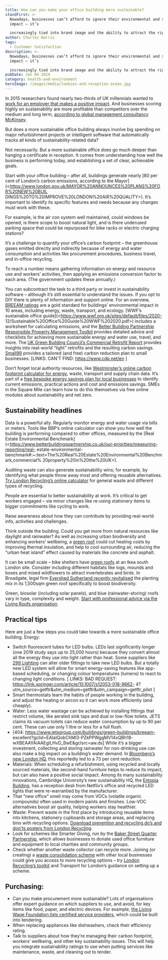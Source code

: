 ```yaml
---
title: How can you make your office building more sustainable?
standFirst: >-
  Nowadays, businesses can’t afford to ignore their environmental and social
  impact – it’s

  increasingly tied into brand image and the ability to attract the right people.
author: Charles Harris
tags:
  - Customer Satisfaction
description: >-
  Nowadays, businesses can’t afford to ignore their environmental and social
  impact – it’s

  increasingly tied into brand image and the ability to attract the right people.
pubDate: Jan 04 2024
category: health-and-environment
heroImage: /images/media/loobies-and-reception-areas.jpg
---
```

In 2015 researchers found nearly two-thirds of UK millennials wanted to [work for an
employer that makes a positive impact](https://www.theguardian.com/sustainable-business/2015/may/05/millennials-employment-employers-values-ethics-job). And businesses scoring highly on sustainability are
more profitable than competitors over the medium and long term, [according to global
management consultancy McKinsey](https://www.mckinsey.com/~/media/McKinsey/Business%20Functions/Sustainability/Our%20Insights/Profits%20with%20purpose/Profits%20with%20Purpose.ashx).

But does a more sustainable office building always involve big spending on major
refurbishment projects or intelligent software that automatically tracks all kinds of
sustainability-related data?

Not necessarily. But a more sustainable office does go much deeper than hanging a
certificate in reception. It comes from understanding how well the business is performing
today, and establishing a set of clear, achievable goals.

Start with your office building – after all, buildings generate nearly \[80 per cent of London’s
carbon emissions, according to the Mayor](<https://www.london.gov.uk/MAYOR%20ANNOUNCES%20PLANS%20FOR%20NEW%20BUIL
DINGS%20TO%20IMPROVE%20LONDON%20AIR%20QUALITY>). It’s important to identify its specific features and
needs because any changes must work with these.

For example, is the air con system well maintained, could windows be opened, is there scope to boost natural light, and is there underused parking space that could be repurposed for bike racks or electric
charging stations?

It’s a challenge to quantify your office’s carbon footprint – the greenhouse gases emitted
directly and indirectly because of energy and water consumption and activities like
procurement procedures, business travel, and in-office recycling.

To reach a number means gathering information on energy and resource use and workers’
activities, then applying an emissions conversion factor to each area. (The government
updates these annually.)

You can subcontract the task to a third party or invest in sustainability software – although
it’s still essential to understand the issues. If you opt to DIY there is plenty of information
and support online. For an overview, [BREEAM ratings](https://bregroup.com/products/breeam/) are a gold standard for buildings’
environmental impact in 10 areas, including energy, waste, transport, and ecology.
\[WWF’s sustainable office guide](<https://www.wwf.org.uk/sites/default/files/2020-
12/Sustainable%20Office%20Guide%20WWF%202020.pdf>) includes a worksheet for calculating emissions, and the
[Better Building Partnership Responsible Property Management Toolkit](https://www.betterbuildingspartnership.co.uk/toolkits) provides detailed
advice and checklists for achieving more sustainable energy and water use, travel, and
more. The [UK Green Building Council’s Commercial Retrofit Report](https://ukgbc.org/wp-content/uploads/2022/05/Commercial-Retrofit-Report.pdf) provides insights into
real-world “light” retrofits and the resulting carbon savings. [Small99](https://small99.co.uk/) provides a tailored (and
free) carbon reduction plan to small businesses.
\[LINKS:
CAN'T FIND: https://www.cdp.net/en
 ]

Don’t forget local authority resources, like [Westminster’s online carbon footprint calculator
for energy](https://www.westminster.gov.uk/businesses/support-schemes-businesses/energy-saving-westminster-businesses), waste, transport and supply chain data. It’s part of a [free bespoke energy savings
plan for local businesses](https://www.cityoflondon.gov.uk/services/environmental-health/climate-action/climate-action-projects/working-with-smes-through-heart-of-the-city) to identify current emissions, practical actions and cost and
emissions savings. SMEs in the Square Mile can learn how to do this themselves via free
online modules about sustainability and net zero.

## Sustainability headlines

Data is a powerful ally. Regularly monitor energy and water usage via bills or meters. Tools
like BBP’s online calculator can show you how well the building is performing compared to
other offices, measured by the \[Real Estate Environmental Benchmark](<https://www.betterbuildingspartnership.co.uk/our-priorities/measuring-reporting/real-
estate-environmental-
benchmark#:~:text=The%20Real%20Estate%20Environmental%20Benchmark,commercial%
20property%20in%20the%20UK>).

Auditing waste can also generate sustainability wins; for example, by identifying what
people throw away most and offering reusable alternatives. [Try London Recycling’s online
calculator](https://londonrecycles.co.uk/business/calculator/) for general waste and different types of recycling.

People are essential to better sustainability at work. It’s critical to get workers engaged –
via minor changes like re-using stationery items to bigger commitments like cycling to work.

Raise awareness about how they can contribute by providing real-world info, activities and
challenges.

Think outside the building. Could you get more from natural resources like daylight and
rainwater? As well as increasing urban biodiversity and enhancing workers’ wellbeing, a
[green roof](https://greenrooftraining.com/) could cut heating costs by improving thermal insulation, and help to cool
surrounding air, reducing the “urban heat island” effect caused by materials like concrete
and asphalt.

It can be small scale – bike shelters have [green roofs](https://www.betterbuildingspartnership.co.uk/green-roofs-central-london) at an Ikea south London site. Consider
including different habitats like logs, mounds and boxes and mixed wildflowers to attract
invertebrates and birds. In Broadgate, legal firm [Evershed Sutherland recently revitalised](https://londongardenstrust.org/log2023/eversheds-sutherland-booklet-june-2023.pdf)
the planting mix in its 1,500sqm green roof specifically to boost biodiversity.

Green, biosolar (including solar panels), and blue (rainwater-storing) roofs vary in type,
complexity and weight. [Start with professional advice via the Living Roofs organisation](https://livingroofs.org/small-green-roofs-green-roof-shelters/).

## Practical tips

Here are just a few steps you could take towards a more sustainable office building.
Energy:

* Switch fluorescent tubes for LED bulbs. LEDs last significantly longer (one 2019 study
  says up to 25,000 hours) because they convert almost all the energy they use into
  light rather than heat. Some suppliers like [299 Lighting](https://www.299lighting.co.uk/en/energy-efficient-lighting) can alter older fittings to take
  new LED bulbs. But a totally new LED system will allow for smart energy-saving
  features like app-based scheduling, or changing colour temperatures (lumens) to
  react to changing light conditions.
  \[ LINKS:
  BAD REQUEST: https://link.springer.com/article/10.1007/s12053-018-9662-
  4?utm_source=getftr&amp;utm_medium=getftr&amp;utm_campaign=getftr_pilot
   ]
* Smart thermostats learn the habits of people working in the building, and adjust the
  heating or aircon so it can work more efficiently (and cheaply).
* Water: Less water wastage can be achieved by installing fittings that restrict volume, like aerated sink taps and dual or low-flow toilets. JETS claims its vacuum toilets can reduce water consumption by up to 90 per cent. These can use only 1 litre or less for
  a full flush.
* \[404: https://www.jetsgroup.com/buildings/green-buildings/breeam-
  excellent?gclid=EAIaIQobChMI3-PZkPPWggMV14xQBh18-
  wXBEAAYAiAAEgILHvD_BwE&amp;gclsrc=aw.ds]
  While it’s a bigger investment, collecting and storing rainwater for non-drinking use
  can also make a big impact on a building’s water demand. In [Bloomberg’s new
  London HQ](https://www.aqua-lity.co.uk/5757/london-bloomberg-hq), this reportedly led to a 73 per cent reduction.
* Materials: When scheduling a refurbishment, using recycled and locally sourced materials, like
  second-hand furniture helps to reduce its impact, but can also have a positive social
  impact. Among its many sustainability innovations, Cambridge University’s new
  sustainability HQ, the [Entopia Building](https://www.cisl.cam.ac.uk/about/entopia-building), has a reception desk from Netflix’s office and
  recycled LED lights that were re-warrantied by the manufacturer.
* That “new office” smell may come from VOCs (volatile organic compounds) often
  used in modern paints and finishes. Low-VOC alternatives boost air quality, helping
  workers stay healthier.
* Waste: Prevent waste in the first place by introducing reusable items into kitchens,
  stationery cupboards and storage areas, and replacing bins with recycling options.
  [Download prevention and recycling do’s and don'ts posters from London Recycling](https://londonrecycles.co.uk/business/toolkits-resources/).
* Look for schemes like Smarter Giving, run by the [Baker Street Quarter Partnership](https://bakerstreetq.co.uk/news-and-whats-on/news-archives/unwanted-office-furniture/#:~:text=Is%20your%20office%20or%20business,local%20charities%20and%20community%20groups),
  which allows businesses to donate used office furniture and equipment to local
  charities and community groups.
* Check whether another waste collector can recycle more. Joining (or creating) a
  [waste consolidation scheme](https://content.tfl.gov.uk/wasteconsolidation.pdf) with other local businesses could give you access to
  more recycling options – try [London Recycling’s toolkit](https://londonrecycles.co.uk/business/toolkits-resources/waste-consolidation/) and Transport for London’s
  guidance on setting up a scheme.

## Purchasing:

* Can you make procurement more sustainable? Lots of organisations offer expert
  guidance on which suppliers to use, and avoid, for key items like food, paper, and
  electric devices. For example, [the Living Wage Foundation lists certified service
  providers](https://www.livingwage.org.uk/accredited-living-wage-employers), which could be built into tendering.
* When replacing appliances like dishwashers, check their efficiency rating.
* Talk to suppliers about how they’re managing their carbon footprint, workers’
  wellbeing, and other key sustainability issues. This will help you integrate
  sustainability ratings to use when putting services like maintenance, waste, and
  cleaning out to tender.